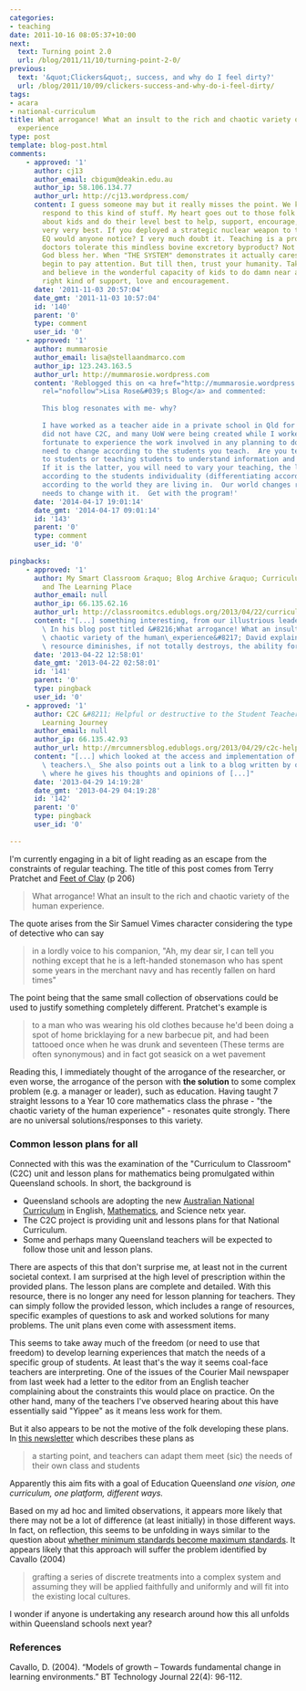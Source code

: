 ```yaml
---
categories:
- teaching
date: 2011-10-16 08:05:37+10:00
next:
  text: Turning point 2.0
  url: /blog/2011/11/10/turning-point-2-0/
previous:
  text: '&quot;Clickers&quot;, success, and why do I feel dirty?'
  url: /blog/2011/10/09/clickers-success-and-why-do-i-feel-dirty/
tags:
- acara
- national-curriculum
title: What arrogance! What an insult to the rich and chaotic variety of the human
  experience
type: post
template: blog-post.html
comments:
    - approved: '1'
      author: cj13
      author_email: cbigum@deakin.edu.au
      author_ip: 58.106.134.77
      author_url: http://cj13.wordpress.com/
      content: I guess someone may but it really misses the point. We know how systems
        respond to this kind of stuff. My heart goes out to those folk who actually care
        about kids and do their level best to help, support, encourage, draw out their
        very very best. If you deployed a strategic nuclear weapon to take out all of
        EQ would anyone notice? I very much doubt it. Teaching is a profession. Would
        doctors tolerate this mindless bovine excretory byproduct? Not on your Nellie.
        God bless her. When "THE SYSTEM" demonstrates it actually cares about kids I might
        begin to pay attention. But till then, trust your humanity. Take no prisoners
        and believe in the wonderful capacity of kids to do damn near anything with the
        right kind of support, love and encouragement.
      date: '2011-11-03 20:57:04'
      date_gmt: '2011-11-03 10:57:04'
      id: '140'
      parent: '0'
      type: comment
      user_id: '0'
    - approved: '1'
      author: mummarosie
      author_email: lisa@stellaandmarco.com
      author_ip: 123.243.163.5
      author_url: http://mummarosie.wordpress.com
      content: 'Reblogged this on <a href="http://mummarosie.wordpress.com/2014/04/17/what-arrogance-what-an-insult-to-the-rich-and-chaotic-variety-of-the-human-experience/"
        rel="nofollow">Lisa Rose&#039;s Blog</a> and commented:
    
        This blog resonates with me- why?
    
        I have worked as a teacher aide in a private school in Qld for the last 2 years.  We
        did not have C2C, and many UoW were being created while I worked there.  I was
        fortunate to experience the work involved in any planning to do with UoW.  These
        need to change according to the students you teach.  Are you teaching information
        to students or teaching students to understand information and develop skills?
        If it is the latter, you will need to vary your teaching, the lessons, the units
        according to the students individuality (differentiating accordingly) but ALSO
        according to the world they are living in.  Our world changes regularly and teaching
        needs to change with it.  Get with the program!'
      date: '2014-04-17 19:01:14'
      date_gmt: '2014-04-17 09:01:14'
      id: '143'
      parent: '0'
      type: comment
      user_id: '0'
    
pingbacks:
    - approved: '1'
      author: My Smart Classroom &raquo; Blog Archive &raquo; Curriculum into the Classroom
        and The Learning Place
      author_email: null
      author_ip: 66.135.62.16
      author_url: http://classroomitcs.edublogs.org/2013/04/22/curriculum-into-the-classroom-and-the-learning-place/
      content: "[...] something interesting, from our illustrious leader David no less.\_\
        \ In his blog post titled &#8216;What arrogance! What an insult to the rich and\
        \ chaotic variety of the human\_experience&#8217; David explains that this prescriptive\
        \ resource diminishes, if not totally destroys, the ability for [...]"
      date: '2013-04-22 12:58:01'
      date_gmt: '2013-04-22 02:58:01'
      id: '141'
      parent: '0'
      type: pingback
      user_id: '0'
    - approved: '1'
      author: C2C &#8211; Helpful or destructive to the Student Teacher | Mr Cumners ICT
        Learning Journey
      author_email: null
      author_ip: 66.135.42.93
      author_url: http://mrcumnersblog.edublogs.org/2013/04/29/c2c-helpful-or-destructive-to-the-student-teacher/
      content: "[...] which looked at the access and implementation of C2C for student\
        \ teachers.\_ She also points out a link to a blog written by our course\_lecturer\
        \ where he gives his thoughts and opinions of [...]"
      date: '2013-04-29 14:19:28'
      date_gmt: '2013-04-29 04:19:28'
      id: '142'
      parent: '0'
      type: pingback
      user_id: '0'
    
---
```

I'm currently engaging in a bit of light reading as an escape from the constraints of regular teaching. The title of this post comes from Terry Pratchet and [Feet of Clay](http://www.amazon.com/Feet-Clay-Terry-Pratchett/dp/0061057649/ref=sr_1_1?ie=UTF8&qid=1318714216&sr=8-1) (p 206)

> What arrogance! What an insult to the rich and chaotic variety of the human experience.

The quote arises from the Sir Samuel Vimes character considering the type of detective who can say

> in a lordly voice to his companion, "Ah, my dear sir, I can tell you nothing except that he is a left-handed stonemason who has spent some years in the merchant navy and has recently fallen on hard times"

The point being that the same small collection of observations could be used to justify something completely different. Pratchet's example is

> to a man who was wearing his old clothes because he'd been doing a spot of home bricklaying for a new barbecue pit, and had been tattooed once when he was drunk and seventeen (These terms are often synonymous) and in fact got seasick on a wet pavement

Reading this, I immediately thought of the arrogance of the researcher, or even worse, the arrogance of the person with **the solution** to some complex problem (e.g. a manager or leader), such as education. Having taught 7 straight lessons to a Year 10 core mathematics class the phrase - "the chaotic variety of the human experience" - resonates quite strongly. There are no universal solutions/responses to this variety.

### Common lesson plans for all

Connected with this was the examination of the "Curriculum to Classroom" (C2C) unit and lesson plans for mathematics being promulgated within Queensland schools. In short, the background is

- Queensland schools are adopting the new [Australian National Curriculum](http://www.australiancurriculum.edu.au/Home) in English, [Mathematics](http://www.australiancurriculum.edu.au/Mathematics/Rationale), and Science netx year.
- The C2C project is providing unit and lessons plans for that National Curriculum.
- Some and perhaps many Queensland teachers will be expected to follow those unit and lesson plans.

There are aspects of this that don't surprise me, at least not in the current societal context. I am surprised at the high level of prescription within the provided plans. The lesson plans are complete and detailed. With this resource, there is no longer any need for lesson planning for teachers. They can simply follow the provided lesson, which includes a range of resources, specific examples of questions to ask and worked solutions for many problems. The unit plans even come with assessment items.

This seems to take away much of the freedom (or need to use that freedom) to develop learning experiences that match the needs of a specific group of students. At least that's the way it seems coal-face teachers are interpreting. One of the issues of the Courier Mail newspaper from last week had a letter to the editor from an English teacher complaining about the constraints this would place on practice. On the other hand, many of the teachers I've observed hearing about this have essentially said "Yippee" as it means less work for them.

But it also appears to be not the motive of the folk developing these plans. In [this newsletter](http://www.learningplace.com.au/uploads/documents/store/doc_750_2993_TLC_Issue_23.pdf) which describes these plans as

> a starting point, and teachers can adapt them meet (sic) the needs of their own class and students

Apparently this aim fits with a goal of Education Queensland _one vision, one curriculum, one platform, different ways._

Based on my ad hoc and limited observations, it appears more likely that there may not be a lot of difference (at least initially) in those different ways. In fact, on reflection, this seems to be unfolding in ways similar to the question about [whether minimum standards become maximum standards](/blog/2009/06/19/why-minimium-standards-probably-wont-work-and-will-probably-become-maximum-standards/). It appears likely that this approach will suffer the problem identified by Cavallo (2004)

> grafting a series of discrete treatments into a complex system and assuming they will be applied faithfully and uniformly and will fit into the existing local cultures.

I wonder if anyone is undertaking any research around how this all unfolds within Queensland schools next year?

### References

Cavallo, D. (2004). “Models of growth – Towards fundamental change in learning environments.” BT Technology Journal 22(4): 96-112.